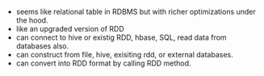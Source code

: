 - seems like relational table in RDBMS but with richer optimizations under the hood.
- like an upgraded version of RDD
- can connect to hive or existig RDD, hbase, SQL, read data from databases also.
- can construct from file, hive, exisiting rdd, or external databases.
- can convert into RDD format by calling RDD method.